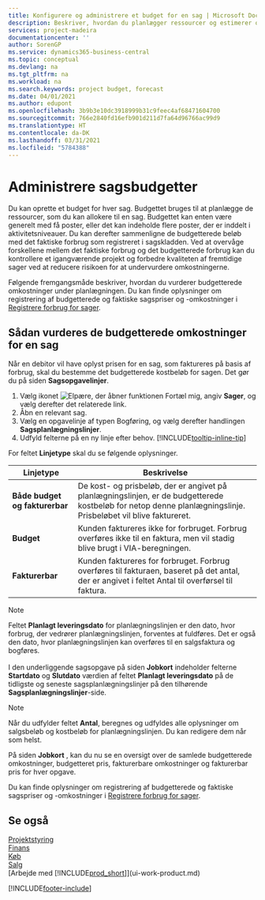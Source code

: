 ```yaml
---
title: Konfigurere og administrere et budget for en sag | Microsoft Docs
description: Beskriver, hvordan du planlægger ressourcer og estimerer og styrer omkostningerne for et projekt ved at oprette et budget for hver sag.
services: project-madeira
documentationcenter: ''
author: SorenGP
ms.service: dynamics365-business-central
ms.topic: conceptual
ms.devlang: na
ms.tgt_pltfrm: na
ms.workload: na
ms.search.keywords: project budget, forecast
ms.date: 04/01/2021
ms.author: edupont
ms.openlocfilehash: 3b9b3e10dc3918999b31c9feec4af68471604700
ms.sourcegitcommit: 766e2840fd16efb901d211d7fa64d96766ac99d9
ms.translationtype: HT
ms.contentlocale: da-DK
ms.lasthandoff: 03/31/2021
ms.locfileid: "5784388"
---
```

# <a name="manage-job-budgets"></a>Administrere sagsbudgetter
Du kan oprette et budget for hver sag. Budgettet bruges til at planlægge de ressourcer, som du kan allokere til en sag. Budgettet kan enten være generelt med få poster, eller det kan indeholde flere poster, der er inddelt i aktivitetsniveauer. Du kan derefter sammenligne de budgetterede beløb med det faktiske forbrug som registreret i sagskladden. Ved at overvåge forskellene mellem det faktiske forbrug og det budgetterede forbrug kan du kontrollere et igangværende projekt og forbedre kvaliteten af fremtidige sager ved at reducere risikoen for at undervurdere omkostningerne.

Følgende fremgangsmåde beskriver, hvordan du vurderer budgetterede omkostninger under planlægningen. Du kan finde oplysninger om registrering af budgetterede og faktiske sagspriser og -omkostninger i [Registrere forbrug for sager](projects-how-record-job-usage.md).  

## <a name="to-estimate-the-budgeted-costs-for-a-job"></a><a name="JobBudgetCosts"></a> Sådan vurderes de budgetterede omkostninger for en sag
Når en debitor vil have oplyst prisen for en sag, som faktureres på basis af forbrug, skal du bestemme det budgetterede kostbeløb for sagen. Det gør du på siden **Sagsopgavelinjer**.

1. Vælg ikonet ![Elpære, der åbner funktionen Fortæl mig](media/ui-search/search_small.png "Fortæl mig, hvad du vil foretage dig"), angiv **Sager**, og vælg derefter det relaterede link.  
2. Åbn en relevant sag.
3. Vælg en opgavelinje af typen Bogføring, og vælg derefter handlingen **Sagsplanlægningslinjer**.
4. Udfyld felterne på en ny linje efter behov. [!INCLUDE[tooltip-inline-tip](includes/tooltip-inline-tip_md.md)]   

For feltet **Linjetype** skal du se følgende oplysninger.  

| Linjetype | Beskrivelse |
| --- | --- |
| **Både budget og fakturerbar** |De kost- og prisbeløb, der er angivet på planlægningslinjen, er de budgetterede kostbeløb for netop denne planlægningslinje. Prisbeløbet vil blive faktureret. |
| **Budget** |Kunden faktureres ikke for forbruget. Forbrug overføres ikke til en faktura, men vil stadig blive brugt i VIA-beregningen. |
| **Fakturerbar** |Kunden faktureres for forbruget. Forbrug overføres til fakturaen, baseret på det antal, der er angivet i feltet Antal til overførsel til faktura. |

> [!NOTE]  
> Feltet **Planlagt leveringsdato** for planlægningslinjen er den dato, hvor forbrug, der vedrører planlægningslinjen, forventes at fuldføres. Det er også den dato, hvor planlægningslinjen kan overføres til en salgsfaktura og bogføres. <br /><br /> I den underliggende sagsopgave på siden **Jobkort** indeholder felterne **Startdato** og **Slutdato** værdien af feltet **Planlagt leveringsdato** på de tidligste og seneste sagsplanlægningslinjer på den tilhørende **Sagsplanlægningslinjer**-side.

> [!NOTE]  
>   Når du udfylder feltet **Antal**, beregnes og udfyldes alle oplysninger om salgsbeløb og kostbeløb for planlægningslinjen. Du kan redigere dem når som helst.

På siden **Jobkort** , kan du nu se en oversigt over de samlede budgetterede omkostninger, budgetteret pris, fakturerbare omkostninger og fakturerbar pris for hver opgave.

Du kan finde oplysninger om registrering af budgetterede og faktiske sagspriser og -omkostninger i [Registrere forbrug for sager](projects-how-record-job-usage.md).

## <a name="see-also"></a>Se også
[Projektstyring](projects-manage-projects.md)  
[Finans](finance.md)  
[Køb](purchasing-manage-purchasing.md)         
[Salg](sales-manage-sales.md)      
[Arbejde med [!INCLUDE[prod_short](includes/prod_short.md)]](ui-work-product.md)  


[!INCLUDE[footer-include](includes/footer-banner.md)]